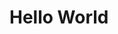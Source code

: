 # Hello World

<!---
noturenmi/noturenmi is a ✨ special ✨ repository because its `README.md` (this file) appears on your GitHub profile.
You can click the Preview link to take a look at your changes.
--->

